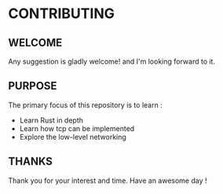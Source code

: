 # CONTRIBUTING

## WELCOME

Any suggestion is gladly welcome! and I'm looking forward to it.

## PURPOSE

The primary focus of this repository is to learn :
- Learn Rust in depth
- Learn how tcp can be implemented
- Explore the low-level networking

## THANKS

Thank you for your interest and time. Have an awesome day !
